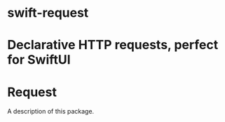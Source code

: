 # swift-request
Declarative HTTP requests, perfect for SwiftUI
=======
# Request

A description of this package.
